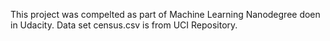 This project was compelted as part of Machine Learning Nanodegree doen in Udacity.
Data set census.csv is from UCI Repository.
